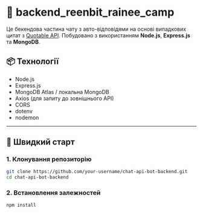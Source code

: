 # 🧠 backend_reenbit_rainee_camp

Це бекендова частина чату з авто-відповідями на основі випадкових цитат з [Quotable API](https://api.quotable.io). Побудовано з використанням **Node.js**, **Express.js** та **MongoDB**.

## 📦 Технології

- Node.js
- Express.js
- MongoDB Atlas / локальна MongoDB
- Axios (для запиту до зовнішнього API)
- CORS
- dotenv
- nodemon

---

## 🚀 Швидкий старт

### 1. Клонування репозиторію

```bash
git clone https://github.com/your-username/chat-api-bot-backend.git
cd chat-api-bot-backend
```

### 2. Встановлення залежностей

```
npm install

```
